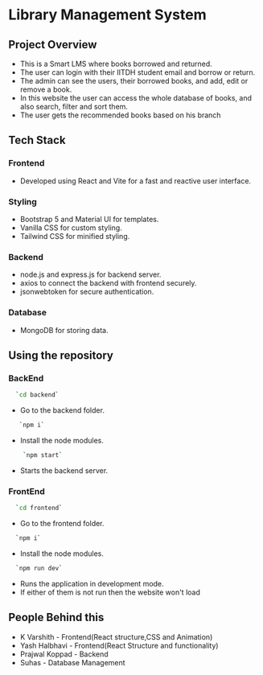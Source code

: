 # Library Management System #

## Project Overview ##
- This is a Smart LMS where books borrowed and returned.
- The user can login with their IITDH student email and borrow or return.
- The admin can see the users, their borrowed books, and add, edit or remove a book.
- In this website the user can access the whole database of books, and also search, filter and sort them.
- The user gets the recommended books based on his branch
## Tech Stack
### Frontend
- Developed using React and Vite for a fast and reactive user interface.
### Styling
- Bootstrap 5 and Material UI for templates.
- Vanilla CSS for custom styling.
- Tailwind CSS for minified styling.
### Backend
- node.js and express.js for backend server.
- axios to connect the backend with frontend securely.
- jsonwebtoken for secure authentication.
### Database
- MongoDB for storing data.

## Using the repository
### BackEnd 
```bash
  `cd backend`
```
- Go to the backend folder.
```bash
   `npm i`
```
- Install the node modules.
```bash
    `npm start`
```
- Starts the backend server.

### FrontEnd 
```bash
  `cd frontend`
```
- Go to the frontend folder.
```bash
  `npm i`
```
- Install the node modules.
```bash
  `npm run dev`
```
- Runs the application in development mode.
- If either of them is not run then the website won't load

## People Behind this
  * K Varshith - Frontend(React structure,CSS and Animation)
  * Yash Halbhavi - Frontend(React Structure and functionality)
  * Prajwal Koppad - Backend
  * Suhas - Database Management
